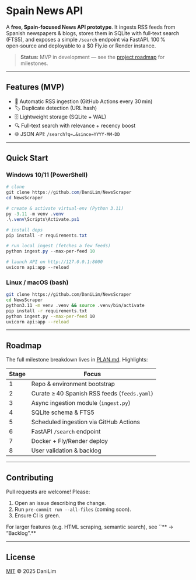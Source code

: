 # Spain News API

A **free, Spain‑focused News API prototype**. It ingests RSS feeds from Spanish newspapers & blogs, stores them in SQLite with full‑text search (FTS5), and exposes a simple `/search` endpoint via FastAPI. 100 % open‑source and deployable to a \$0 Fly.io or Render instance.

> **Status:** MVP in development — see the [project roadmap](docs/PLAN.md) for milestones.

---

## Features (MVP)

* 🔄  Automatic RSS ingestion (GitHub Actions every 30 min)
* 🏷️  Duplicate detection (URL hash)
* 🗄️  Lightweight storage (SQLite + WAL)
* 🔍  Full‑text search with relevance + recency boost
* 🌐  JSON API: `/search?q=…&since=YYYY‑MM‑DD`

---

## Quick Start

### Windows 10/11 (PowerShell)

```powershell
# clone
git clone https://github.com/DaniLim/NewsScraper
cd NewsScraper

# create & activate virtual‑env (Python 3.11)
py -3.11 -m venv .venv
.\.venv\Scripts\Activate.ps1

# install deps
pip install -r requirements.txt

# run local ingest (fetches a few feeds)
python ingest.py --max-per-feed 10

# launch API on http://127.0.0.1:8000
uvicorn api:app --reload
```

### Linux / macOS (bash)

```bash
git clone https://github.com/DaniLim/NewsScraper
cd NewsScraper
python3.11 -m venv .venv && source .venv/bin/activate
pip install -r requirements.txt
python ingest.py --max-per-feed 10
uvicorn api:app --reload
```

---

## Roadmap

The full milestone breakdown lives in [PLAN.md](docs/PLAN.md). Highlights:

| Stage | Focus                                        |
| ----- | -------------------------------------------- |
| 1     | Repo & environment bootstrap                 |
| 2     | Curate ≥ 40 Spanish RSS feeds (`feeds.yaml`) |
| 3     | Async ingestion module (`ingest.py`)         |
| 4     | SQLite schema & FTS5                         |
| 5     | Scheduled ingestion via GitHub Actions       |
| 6     | FastAPI `/search` endpoint                   |
| 7     | Docker + Fly/Render deploy                   |
| 8     | User validation & backlog                    |

---

## Contributing

Pull requests are welcome! Please:

1. Open an issue describing the change.
2. Run `pre-commit run --all-files` (coming soon).
3. Ensure CI is green.

For larger features (e.g. HTML scraping, semantic search), see \`\`\*\* → “Backlog”.\*\*

---

## License

[MIT](LICENSE) © 2025 DaniLim
